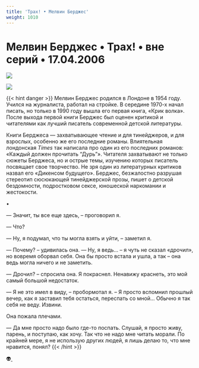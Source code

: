 ```yaml
---
title: 'Трах! • Мелвин Берджес'
weight: 1010
---
```


# Мелвин Берджес • __Трах!__ • вне серий • 17.04.2006

![](/img/trah.jpg)

![](/img/far_from_perents.jpg)

{{< hint danger >}}
Мелвин Берджес родился в Лондоне в 1954 году. Учился на журналиста, работал на стройке. В середине 1970-х начал писать, но только в 1990 году вышла его первая книга, «Крик волка». После выхода первой книги Берджес был оценен критикой и читателями как лучший писатель современной детской литературы.

Книги Берджеса — захватывающее чтение и для тинейджеров, и для взрослых, особенно же его последние романы. Влиятельная лондонская _Times_ так написала про один из его последних романов: «Каждый должен прочитать “Дурь”». Читателя захватывают не только сюжеты Берджеса, но и острые темы, изучению которых писатель посвящает свое творчество. Не зря один из литературных критиков назвал его «Дикенсом будущего». Берджес, безжалостно разрушая стереотип сюсюкающей тинейджерской прозы, пишет о детской бездомности, подростковом сексе, юношеской наркомании и жестокости.

•

— Значит, ты все еще здесь, – проговорил я.

— Что?

— Ну, я подумал, что ты могла взять и уйти, – заметил я.

— Почему? – удивилась она.
— Ну, я ведь… – я чуть не сказал «дрочил», но вовремя оборвал себя. Она бы просто встала и ушла, а так – она ведь могла ничего и не заметить.

— Дрочил? – спросила она.
Я покраснел. Ненавижу краснеть, это мой самый большой недостаток.

— Я не это имел в виду, – пробормотал я. – Я просто вспомнил прошлый вечер, как я заставил тебя остаться, переспать со мной… Обычно я так себя не веду. Извини.

Она пожала плечами.

— Да мне просто надо было где-то поспать. Слушай, я просто живу, парень, и поступаю, как хочу. Так что не надо мне читать морали. По крайней мере, я не использую других людей, я лишь делаю то, что мне нравится, понял?
{{< /hint >}}

👽[ ](http://flibusta.is/b/245341)
